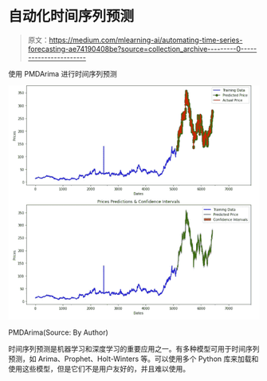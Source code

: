 # 自动化时间序列预测

> 原文：<https://medium.com/mlearning-ai/automating-time-series-forecasting-ae74190408be?source=collection_archive---------0----------------------->

使用 PMDArima 进行时间序列预测

![](img/8375bfe3b0641d3c448c44d48004cf9e.png)

PMDArima(Source: By Author)

时间序列预测是机器学习和深度学习的重要应用之一。有多种模型可用于时间序列预测，如 Arima、Prophet、Holt-Winters 等。可以使用多个 Python 库来加载和使用这些模型，但是它们不是用户友好的，并且难以使用。